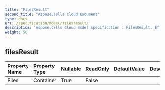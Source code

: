 ```yaml
---
title: "FilesResult"
second_title: "Aspose.Cells Cloud Document"
type: docs
url: /specification/model/filesresult/
description: "Aspose.Cells Cloud model specification : FilesResult. Effortlessly handle Excel and other spreadsheet documents with features like opening, generating, editing, splitting, merging, comparing, and converting."
weight: 50
---
```


## **filesResult**

 

| Property Name | Property Type | Nullable |  ReadOnly | DefaultValue | Description | 
| :- | :- | :- |:- |  :- | :- |
| Files | Container | True |  False |  |  |  

